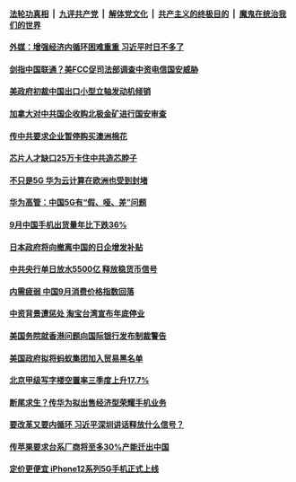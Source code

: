 

####  [法轮功真相](../../../../basic/blob/master/README.md?t=10181002) &nbsp;|&nbsp; [九评共产党](../../../../9ping.md/blob/master/README.md?t=10181002) &nbsp;|&nbsp; [解体党文化](../../../../jtdwh.md/blob/master/README.md?t=10181002)  &nbsp;|&nbsp; [共产主义的终极目的](../../../../gczydzjmd.md/blob/master/README.md?t=10181002) &nbsp;|&nbsp; [魔鬼在统治我们的世界](../../../../mgztzwmdsj.md/blob/master/README.md?t=10181002) 

#### [外媒：增强经济内循环困难重重 习近平时日不多了](../pages/soh7/433234.md?t=10181002) 
#### [剑指中国联通？美FCC促司法部调查中资电信国安威胁](../pages/soh7/433036.md?t=10181002) 
#### [美政府初裁中国出口小型立轴发动机倾销](../pages/soh7/432973.md?t=10181002) 
#### [加拿大对中共国企收购北极金矿进行国安审查](../pages/soh7/432919.md?t=10181002) 
#### [传中共要求企业暂停购买澳洲棉花](../pages/soh7/432904.md?t=10181002) 
#### [芯片人才缺口25万卡住中共造芯脖子](../pages/soh7/432892.md?t=10181002) 
#### [不只是5G 华为云计算在欧洲也受到封堵](../pages/soh7/432505.md?t=10181002) 
#### [华为高管：中国5G有“假、哑、差”问题](../pages/soh7/432517.md?t=10181002) 
#### [9月中国手机出货量年比下跌36%](../pages/soh7/432511.md?t=10181002) 
#### [日本政府将向撤离中国的日企增发补贴](../pages/soh7/432502.md?t=10181002) 
#### [中共央行单日放水5500亿 释放稳货币信号](../pages/soh7/432496.md?t=10181002) 
#### [内需疲弱 中国9月消费价格指数回落](../pages/soh7/432484.md?t=10181002) 
#### [中资背景遭惩处 淘宝台湾宣布年底停业](../pages/soh7/432295.md?t=10181002) 
#### [美国务院就香港问题向国际银行发布制裁警告](../pages/soh7/432223.md?t=10181002) 
#### [美国政府拟将蚂蚁集团加入贸易黑名单](../pages/soh7/432214.md?t=10181002) 
#### [北京甲级写字楼空置率三季度上升17.7%](../pages/soh7/432124.md?t=10181002) 
#### [断尾求生？传华为拟出售经济型荣耀手机业务](../pages/soh7/432112.md?t=10181002) 
#### [要改革又要内循环 习近平深圳讲话释放什么信号？](../pages/soh7/432094.md?t=10181002) 
#### [传苹果要求台系厂商将至多30%产能迁出中国](../pages/soh7/432058.md?t=10181002) 
#### [定价更便宜 iPhone12系列5G手机正式上线](../pages/soh7/431884.md?t=10181002) 
